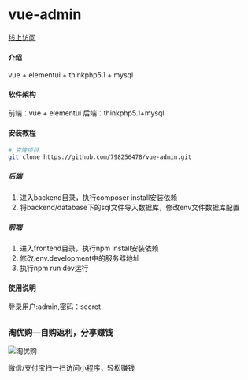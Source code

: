 # vue-admin

[线上访问](http://vaf.zwbysgs.cn/)

#### 介绍
vue + elementui + thinkphp5.1 + mysql

#### 软件架构
前端：vue + elementui
后端：thinkphp5.1+mysql

#### 安装教程
```bash
# 克隆项目
git clone https://github.com/798256478/vue-admin.git
```

##### 后端
1.  进入backend目录，执行composer install安装依赖
2.  将backend/database下的sql文件导入数据库，修改env文件数据库配置

##### 前端
1.  进入frontend目录，执行npm install安装依赖
2.  修改.env.development中的服务器地址
3.  执行npm run dev运行

#### 使用说明
登录用户:admin,密码：secret

      
##      
         

### 淘优购—自购返利，分享赚钱
   
 

![淘优购](https://tyg.zwbysgs.cn/uploads/20220812/e4cce9222b2655ef31d9bd7fc2265510.png)

微信/支付宝扫一扫访问小程序，轻松赚钱
